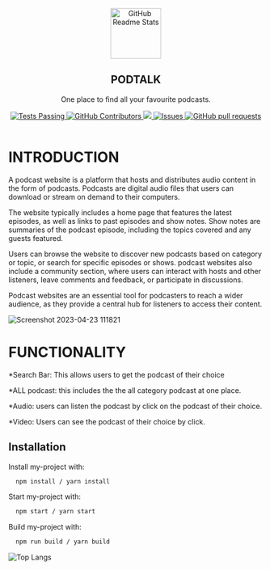 <p align="center">
 <img width="100px" src="https://res.cloudinary.com/anuraghazra/image/upload/v1594908242/logo_ccswme.svg" align="center" alt="GitHub Readme Stats" />
 <h2 align="center">PODTALK</h2>
 <p align="center">One place to find all your favourite podcasts.</p>
</p>
  <p align="center">
    <a href="https://github.com/anuraghazra/github-readme-stats/actions">
      <img alt="Tests Passing" src="https://github.com/anuraghazra/github-readme-stats/workflows/Test/badge.svg" />
    </a>
    <a href="https://github.com/anuraghazra/github-readme-stats/graphs/contributors">
      <img alt="GitHub Contributors" src="https://img.shields.io/github/contributors/anuraghazra/github-readme-stats" />
    </a>
    <a href="https://codecov.io/gh/anuraghazra/github-readme-stats">
      <img src="https://codecov.io/gh/anuraghazra/github-readme-stats/branch/master/graph/badge.svg" />
    </a>
    <a href="https://github.com/anuraghazra/github-readme-stats/issues">
      <img alt="Issues" src="https://img.shields.io/github/issues/anuraghazra/github-readme-stats?color=0088ff" />
    </a>
    <a href="https://github.com/anuraghazra/github-readme-stats/pulls">
      <img alt="GitHub pull requests" src="https://img.shields.io/github/issues-pr/anuraghazra/github-readme-stats?color=0088ff" />
    </a>
    <br />
    <br />
  </p>

# INTRODUCTION
A podcast website is a platform that hosts and distributes audio content in the form of podcasts. Podcasts are digital audio files that users can download or stream on demand to their computers.

The website typically includes a home page that features the latest episodes, as well as links to past episodes and show notes. Show notes are summaries of the podcast episode, including the topics covered and any guests featured.

Users can browse the website to discover new podcasts based on category or topic, or search for specific episodes or shows. podcast websites also include a community section, where users can interact with hosts and other listeners, leave comments and feedback, or participate in discussions.

Podcast websites are an essential tool for podcasters to reach a wider audience, as they provide a central hub for listeners to access their content. 

![Screenshot 2023-04-23 111821](https://user-images.githubusercontent.com/89007463/233822417-0e424b08-148d-401f-bc77-5542b3398976.jpg)

# FUNCTIONALITY
*Search Bar:
This allows users to get the podcast of their choice

*ALL podcast:
this includes the the all category podcast at one place.

*Audio:
users can listen the podcast by click on the podcast of their choice.

*Video: Users can see the podcast of their choice by click.

## Installation

Install my-project with:

```bash
  npm install / yarn install
```
Start my-project with:
```bash
  npm start / yarn start
```
Build my-project with:
```bash
  npm run build / yarn build
```

![Top Langs](https://github-readme-stats.vercel.app/api/top-langs/?username=Vaidehii28/PODTALK&theme=tokyonight)
